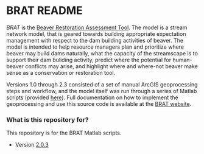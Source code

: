 # BRAT README #

*BRAT* is the [Beaver Restoration Assessment Tool](http://brat.joewheaton.org). The model is a stream network model, that is geared towards building appropriate expectation management with respect to the dam building activities of beaver. The model is intended to help resource managers plan and prioritize where beaver may build dams naturally, what the capacity of the streamscape is to support their dam buliding activity, predict where the potential for human-beaver conflicts may arise, and highlight where and where-not beaver make sense as a conservation or restoration tool. 

Versions 1.0 through 2.3 consisted of a set of manual ArcGIS geoprocessing steps and workflow, and the model itself was run through a series of Matlab scripts (provided [here](https://github.com/Riverscapes/matBRAT/releases/tag/v2.03)). Full documentation on how to implement the geoprocessing and use this source code is available at the [BRAT website](https://sites.google.com/a/joewheaton.org/brat/home/documentation/manual-implementation/beaver-dam-capacity-model).

### What is this repository for? ###
This repository is for the BRAT Matlab scripts.

* Version
[2.0.3](https://github.com/Riverscapes/matBRAT/releases/tag/v2.03)



